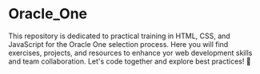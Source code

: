 # Oracle_One
This repository is dedicated to practical training in HTML, CSS, and JavaScript for the Oracle One selection process. Here you will find exercises, projects, and resources to enhance yor web development skills and team collaboration. Let's code together and explore best practices! 🚀
